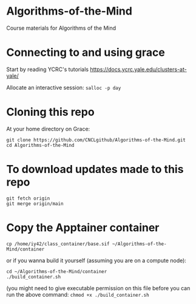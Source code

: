 # Algorithms-of-the-Mind
Course materials for Algorithms of the Mind

# Connecting to and using grace

Start by reading YCRC's tutorials https://docs.ycrc.yale.edu/clusters-at-yale/

Allocate an interactive session: `salloc -p day`


# Cloning this repo

At your home directory on Grace:

```
git clone https://github.com/CNCLgithub/Algorithms-of-the-Mind.git
cd Algorithms-of-the-Mind
```

# To download updates made to this repo

```
git fetch origin
git merge origin/main
```

# Copy the Apptainer container 

```
cp /home/iy42/class_container/base.sif ~/Algorithms-of-the-Mind/container
```

or if you wanna build it yourself (assuming you are on a compute node):

```
cd ~/Algorithms-of-the-Mind/container
./build_container.sh
```
(you might need to give executable permission on this file before you can run the above command: `chmod +x ./build_container.sh`

